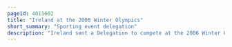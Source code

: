 ```yaml
---
pageid: 4011602
title: "Ireland at the 2006 Winter Olympics"
short_summary: "Sporting event delegation"
description: "Ireland sent a Delegation to compete at the 2006 Winter Olympics in Turin, Italy from 10–26 February 2006. This was Ireland's fourth Olympic Appearance. The irish Delegation to turin consisted of four Athletes two alpine Skiers one Cross-Country Skier and one Skeleton Racer. The best Performance of any irish Competitor at these Olympics was 20th by David connolly in the Men's Skeleton Race. The Bobsleigh Team, Ireland ’ s first and only at the Olympics finished 24th, driven by Peter O ’ Malley with John O ’ Donoghue on Breaks and the Brothers Joe and Patrick Mullins rounding out the Crew."
---
```

